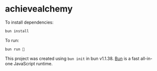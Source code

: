 # achievealchemy

To install dependencies:

```bash
bun install
```

To run:

```bash
bun run 
```

This project was created using `bun init` in bun v1.1.38. [Bun](https://bun.sh) is a fast all-in-one JavaScript runtime.
